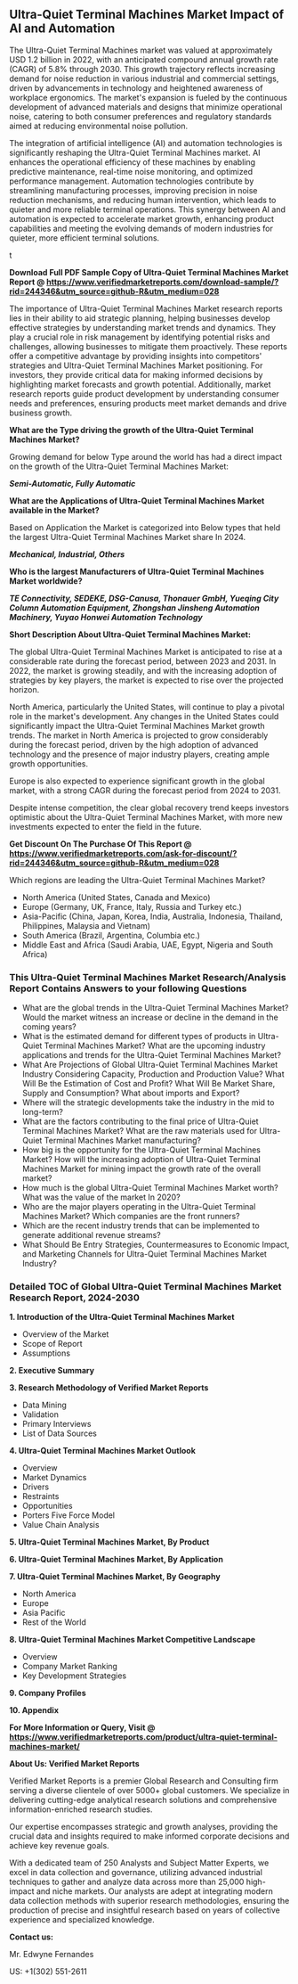 <h2>Ultra-Quiet Terminal Machines Market Impact of AI and Automation</h2><p>The Ultra-Quiet Terminal Machines market was valued at approximately USD 1.2 billion in 2022, with an anticipated compound annual growth rate (CAGR) of 5.8% through 2030. This growth trajectory reflects increasing demand for noise reduction in various industrial and commercial settings, driven by advancements in technology and heightened awareness of workplace ergonomics. The market's expansion is fueled by the continuous development of advanced materials and designs that minimize operational noise, catering to both consumer preferences and regulatory standards aimed at reducing environmental noise pollution.</p><p>The integration of artificial intelligence (AI) and automation technologies is significantly reshaping the Ultra-Quiet Terminal Machines market. AI enhances the operational efficiency of these machines by enabling predictive maintenance, real-time noise monitoring, and optimized performance management. Automation technologies contribute by streamlining manufacturing processes, improving precision in noise reduction mechanisms, and reducing human intervention, which leads to quieter and more reliable terminal operations. This synergy between AI and automation is expected to accelerate market growth, enhancing product capabilities and meeting the evolving demands of modern industries for quieter, more efficient terminal solutions.</p>t</p><p id="" class=""><strong>Download Full PDF Sample Copy of Ultra-Quiet Terminal Machines Market Report @ <a href="https://www.verifiedmarketreports.com/download-sample/?rid=244346&utm_source=github-R&utm_medium=028" target="_blank">https://www.verifiedmarketreports.com/download-sample/?rid=244346&utm_source=github-R&utm_medium=028</a></strong></p><p>The importance of&nbsp;Ultra-Quiet Terminal Machines Market research reports lies in their ability to aid strategic planning, helping businesses develop effective strategies by understanding market trends and dynamics. They play a crucial role in risk management by identifying potential risks and challenges, allowing businesses to mitigate them proactively. These reports offer a competitive advantage by providing insights into competitors' strategies and Ultra-Quiet Terminal Machines Market positioning. For investors, they provide critical data for making informed decisions by highlighting market forecasts and growth potential. Additionally, market research reports guide product development by understanding consumer needs and preferences, ensuring products meet market demands and drive business growth.</p><p><strong>What are the&nbsp;Type driving the growth of the Ultra-Quiet Terminal Machines Market?</strong></p><p id="" class="">Growing demand for below Type around the world has had a direct impact on the growth of the Ultra-Quiet Terminal Machines Market:</p><em><strong>Semi-Automatic, Fully Automatic</strong></em></p><strong>What are the&nbsp;Applications&nbsp;of Ultra-Quiet Terminal Machines Market available in the Market?</strong></p><p id="" class="">Based on Application the Market is categorized into Below types that held the largest Ultra-Quiet Terminal Machines Market share In 2024.</p><em><strong>Mechanical, Industrial, Others</strong></em></p><strong>Who is the largest Manufacturers of Ultra-Quiet Terminal Machines Market worldwide?</strong></p><p><em><strong>TE Connectivity, SEDEKE, DSG-Canusa, Thonauer GmbH, Yueqing City Column Automation Equipment, Zhongshan Jinsheng Automation Machinery, Yuyao Honwei Automation Technology</strong></em></p><p id="" class=""><strong>Short Description About Ultra-Quiet Terminal Machines Market:</strong></p><p>The global Ultra-Quiet Terminal Machines Market is anticipated to rise at a considerable rate during the forecast period, between 2023 and 2031. In 2022, the market is growing steadily, and with the increasing adoption of strategies by key players, the market is expected to rise over the projected horizon.</p><p>North America, particularly the United States, will continue to play a pivotal role in the market's development. Any changes in the United States could significantly impact the Ultra-Quiet Terminal Machines Market growth trends. The market in North America is projected to grow considerably during the forecast period, driven by the high adoption of advanced technology and the presence of major industry players, creating ample growth opportunities.</p><p>Europe is also expected to experience significant growth in the global market, with a strong CAGR during the forecast period from 2024 to 2031.</p><p>Despite intense competition, the clear global recovery trend keeps investors optimistic about the Ultra-Quiet Terminal Machines Market, with more new investments expected to enter the field in the future.</p><p id="" class=""><strong>Get Discount On The Purchase Of This Report @ <a href="https://www.verifiedmarketreports.com/ask-for-discount/?rid=244346&utm_source=github-R&utm_medium=028" target="_blank">https://www.verifiedmarketreports.com/ask-for-discount/?rid=244346&utm_source=github-R&utm_medium=028</a></strong></p>Which regions are leading the Ultra-Quiet Terminal Machines Market?</p><ul><li>North America (United States, Canada and Mexico)</li><li>Europe (Germany, UK, France, Italy, Russia and Turkey etc.)</li><li>Asia-Pacific (China, Japan, Korea, India, Australia, Indonesia, Thailand, Philippines, Malaysia and Vietnam)</li><li>South America (Brazil, Argentina, Columbia etc.)</li><li>Middle East and Africa (Saudi Arabia, UAE, Egypt, Nigeria and South Africa)</li></ul><h3 id="" class="">This Ultra-Quiet Terminal Machines Market Research/Analysis Report Contains Answers to your following Questions</h3><ul><li>What are the global trends in the Ultra-Quiet Terminal Machines Market? Would the market witness an increase or decline in the demand in the coming years?</li><li>What is the estimated demand for different types of products in Ultra-Quiet Terminal Machines Market? What are the upcoming industry applications and trends for the Ultra-Quiet Terminal Machines Market?</li><li>What Are Projections of Global Ultra-Quiet Terminal Machines Market Industry Considering Capacity, Production and Production Value? What Will Be the Estimation of Cost and Profit? What Will Be Market Share, Supply and Consumption? What about imports and Export?</li><li>Where will the strategic developments take the industry in the mid to long-term?</li><li>What are the factors contributing to the final price of Ultra-Quiet Terminal Machines Market? What are the raw materials used for Ultra-Quiet Terminal Machines Market manufacturing?</li><li>How big is the opportunity for the Ultra-Quiet Terminal Machines Market? How will the increasing adoption of Ultra-Quiet Terminal Machines Market for mining impact the growth rate of the overall market?</li><li>How much is the global Ultra-Quiet Terminal Machines Market worth? What was the value of the market In 2020?</li><li>Who are the major players operating in the Ultra-Quiet Terminal Machines Market? Which companies are the front runners?</li><li>Which are the recent industry trends that can be implemented to generate additional revenue streams?</li><li>What Should Be Entry Strategies, Countermeasures to Economic Impact, and Marketing Channels for Ultra-Quiet Terminal Machines Market Industry?</li></ul><h3 id="" class="">Detailed TOC of Global Ultra-Quiet Terminal Machines Market Research Report, 2024-2030</h3><p id="" class=""><strong>1. Introduction of the Ultra-Quiet Terminal Machines Market</strong></p><ul><li>Overview of the Market</li><li>Scope of Report</li><li>Assumptions</li></ul><p id="" class=""><strong>2. Executive Summary</strong></p><p id="" class=""><strong>3. Research Methodology of Verified Market Reports</strong></p><ul><li>Data Mining</li><li>Validation</li><li>Primary Interviews</li><li>List of Data Sources</li></ul><p id="" class=""><strong>4. Ultra-Quiet Terminal Machines Market Outlook</strong></p><ul><li>Overview</li><li>Market Dynamics</li><li>Drivers</li><li>Restraints</li><li>Opportunities</li><li>Porters Five Force Model</li><li>Value Chain Analysis</li></ul><p id="" class=""><strong>5. Ultra-Quiet Terminal Machines Market, By Product</strong></p><p id="" class=""><strong>6. Ultra-Quiet Terminal Machines Market, By Application</strong></p><p id="" class=""><strong>7. Ultra-Quiet Terminal Machines Market, By Geography</strong></p><ul><li>North America</li><li>Europe</li><li>Asia Pacific</li><li>Rest of the World</li></ul><p id="" class=""><strong>8. Ultra-Quiet Terminal Machines Market Competitive Landscape</strong></p><ul><li>Overview</li><li>Company Market Ranking</li><li>Key Development Strategies</li></ul><p id="" class=""><strong>9. Company Profiles</strong></p><p id="" class=""><strong>10. Appendix</strong></p><p id="" class=""><strong>For More Information or Query, Visit @ <a href="https://www.verifiedmarketreports.com/product/ultra-quiet-terminal-machines-market/" target="_blank">https://www.verifiedmarketreports.com/product/ultra-quiet-terminal-machines-market/</a></strong></p><p id="" class=""><strong>About Us: Verified Market Reports</strong></p><p id="" class="">Verified Market Reports is a premier Global Research and Consulting firm serving a diverse clientele of over 5000+ global customers. We specialize in delivering cutting-edge analytical research solutions and comprehensive information-enriched research studies.</p><p id="" class="">Our expertise encompasses strategic and growth analyses, providing the crucial data and insights required to make informed corporate decisions and achieve key revenue goals.</p><p id="" class="">With a dedicated team of 250 Analysts and Subject Matter Experts, we excel in data collection and governance, utilizing advanced industrial techniques to gather and analyze data across more than 25,000 high-impact and niche markets. Our analysts are adept at integrating modern data collection methods with superior research methodologies, ensuring the production of precise and insightful research based on years of collective experience and specialized knowledge.</p><p id="" class=""><strong>Contact us:</strong></p><p id="" class="">Mr. Edwyne Fernandes</p><p id="" class="">US: +1(302) 551-2611</p>